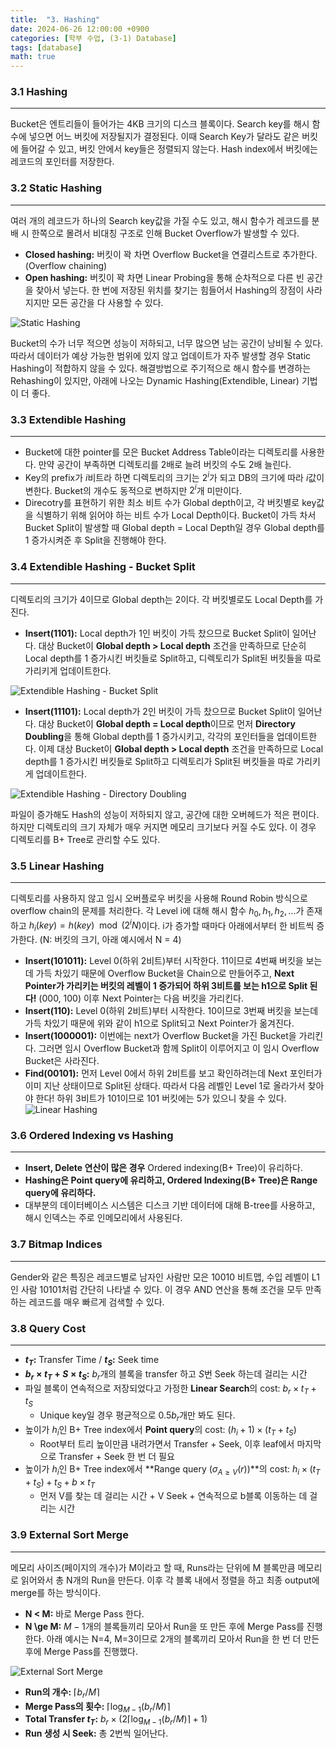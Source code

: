 ```yaml
---
title:  "3. Hashing"
date: 2024-06-26 12:00:00 +0900
categories: [학부 수업, (3-1) Database]
tags: [database]
math: true
---
```


### 3.1 Hashing

---

Bucket은 엔트리들이 들어가는 4KB 크기의 디스크 블록이다. Search key를 해시 함수에 넣으면 어느 버킷에 저장될지가 결정된다. 이때 Search Key가 달라도 같은 버킷에 들어갈 수 있고, 버킷 안에서 key들은 정렬되지 않는다. Hash index에서 버킷에는 레코드의 포인터를 저장한다.


### 3.2 Static Hashing

---

여러 개의 레코드가 하나의 Search key값을 가질 수도 있고, 해시 함수가 레코드를 분배 시 한쪽으로 몰려서 비대칭 구조로 인해 Bucket Overflow가 발생할 수 있다.

- **Closed hashing:** 버킷이 꽉 차면 Overflow Bucket을 연결리스트로 추가한다. (Overflow chaining)
- **Open hashing:** 버킷이 꽉 차면 Linear Probing을 통해 순차적으로 다른 빈 공간을 찾아서 넣는다. 한 번에 저장된 위치를 찾기는 힘들어서 Hashing의 장점이 사라지지만 모든 공간을 다 사용할 수 있다.

![Static Hashing](assets/img/school_db/6_statichashing.png)

Bucket의 수가 너무 적으면 성능이 저하되고, 너무 많으면 남는 공간이 낭비될 수 있다. 따라서 데이터가 예상 가능한 범위에 있지 않고 업데이트가 자주 발생할 경우 Static Hashing이 적합하지 않을 수 있다. 해결방법으로 주기적으로 해시 함수를 변경하는 Rehashing이 있지만, 아래에 나오는 Dynamic Hashing(Extendible, Linear) 기법이 더 좋다.


### 3.3 Extendible Hashing

---

- Bucket에 대한 pointer를 모은 Bucket Address Table이라는 디렉토리를 사용한다. 만약 공간이 부족하면 디렉토리를 2배로 늘려 버킷의 수도 2배 늘린다.
- Key의 prefix가 $i$비트라 하면 디렉토리의 크기는 $2^i$가 되고 DB의 크기에 따라 $i$값이 변한다. Bucket의 개수도 동적으로 변하지만 $2^i$개 미만이다.
- Direcotry를 표현하기 위한 최소 비트 수가 Global depth이고, 각 버킷별로 key값을 식별하기 위해 읽어야 하는 비트 수가 Local Depth이다. Bucket이 가득 차서 Bucket Split이 발생할 때 Global depth = Local Depth일 경우 Global depth를 1 증가시켜준 후 Split을 진행해야 한다.


### 3.4 Extendible Hashing - Bucket Split

---

디렉토리의 크기가 4이므로 Global depth는 2이다. 각 버킷별로도 Local Depth를 가진다.

- **Insert(1101):** Local depth가 1인 버킷이 가득 찼으므로 Bucket Split이 일어난다. 대상 Bucket이 **Global depth > Local depth** 조건을 만족하므로 단순히 Local depth를 1 증가시킨 버킷들로 Split하고, 디렉토리가 Split된 버킷들을 따로 가리키게 업데이트한다.

![Extendible Hashing - Bucket Split](assets/img/school_db/7-1_hash.png)

- **Insert(11101):** Local depth가 2인 버킷이 가득 찼으므로 Bucket Split이 일어난다. 대상 Bucket이 **Global depth = Local depth**이므로 먼저 **Directory Doubling**을 통해 Global depth를 1 증가시키고, 각각의 포인터들을 업데이트한다. 이제 대상 Bucket이 **Global depth > Local depth** 조건을 만족하므로 Local depth를 1 증가시킨 버킷들로 Split하고 디렉토리가 Split된 버킷들을 따로 가리키게 업데이트한다.

![Extendible Hashing - Directory Doubling](assets/img/school_db/7-2_hash.png)

파일이 증가해도 Hash의 성능이 저하되지 않고, 공간에 대한 오버헤드가 적은 편이다. 하지만 디렉토리의 크기 자체가 매우 커지면 메모리 크기보다 커질 수도 있다. 이 경우 디렉토리를 B+ Tree로 관리할 수도 있다.

### 3.5 Linear Hashing

---

디렉토리를 사용하지 않고 임시 오버플로우 버킷을 사용해 Round Robin 방식으로 overflow chain의 문제를 처리한다. 각 Level i에 대해 해시 함수 $h_0, h_1, h_2, ...$가 존재하고 $h_i(key) = h(key) \mod (2^iN)$이다. i가 증가할 때마다 아래에서부터 한 비트씩 증가한다. (N: 버킷의 크기, 아래 예시에서 N = 4)

- **Insert(101011):** Level 0(하위 2비트)부터 시작한다. 11이므로 4번째 버킷을 보는데 가득 차있기 때문에 Overflow Bucket을 Chain으로 만들어주고, **Next Pointer가 가리키는 버킷의 레벨이 1 증가되어 하위 3비트를 보는 h1으로 Split 된다!** (000, 100) 이후 Next Pointer는 다음 버킷을 가리킨다.
- **Insert(110):** Level 0(하위 2비트)부터 시작한다. 10이므로 3번째 버킷을 보는데 가득 차있기 때문에 위와 같이 h1으로 Split되고 Next Pointer가 옮겨진다.
- **Insert(1000001):** 이번에는 next가 Overflow Bucket을 가진 Bucket을 가리킨다. 그러면 임시 Overflow Bucket과 함께 Split이 이루어지고 이 임시 Overflow Bucket은 사라진다.
- **Find(00101):** 먼저 Level 0에서 하위 2비트를 보고 확인하려는데 Next 포인터가 이미 지난 상태이므로 Split된 상태다. 따라서 다음 레벨인 Level 1로 올라가서 찾아야 한다! 하위 3비트가 101이므로 101 버킷에는 5가 있으니 찾을 수 있다.
![Linear Hashing](assets/img/school_db/8-1_linearhash.png)





### 3.6 Ordered Indexing vs Hashing

---

- **Insert, Delete 연산이 많은 경우** Ordered indexing(B+ Tree)이 유리하다.
- **Hashing은 Point query에 유리하고, Ordered Indexing(B+ Tree)은 Range query에 유리하다.**
- 대부분의 데이터베이스 시스템은 디스크 기반 데이터에 대해 B-tree를 사용하고, 해시 인덱스는 주로 인메모리에서 사용된다.


### 3.7 Bitmap Indices

---

Gender와 같은 특징은 레코드별로 남자인 사람만 모은 10010 비트맵, 수입 레벨이 L1인 사람 10101처럼 간단히 나타낼 수 있다. 이 경우 AND 연산을 통해 조건을 모두 만족하는 레코드를 매우 빠르게 검색할 수 있다.


### 3.8 Query Cost

---

- **$t_T$:** Transfer Time / **$t_S$:** Seek time
- **$b_r \times t_T + S \times t_S$:** $b_r$개의 블록을 transfer 하고 $S$번 Seek 하는데 걸리는 시간
- 파일 블록이 연속적으로 저장되었다고 가정한 **Linear Search**의 cost: $b_r \times t_T + t_S$  
  - Unique key일 경우 평균적으로 $0.5b_r$개만 봐도 된다.
- 높이가 $h_i$인 B+ Tree index에서 **Point query**의 cost: $(h_i + 1) \times (t_T + t_S)$  
  - Root부터 트리 높이만큼 내려가면서 Transfer + Seek, 이후 leaf에서 마지막으로 Transfer + Seek 한 번 더 필요
- 높이가 $h_i$인 B+ Tree index에서 **Range query ($\sigma_{A \ge V}(r)$)**의 cost: $h_i \times (t_T + t_S) + t_S + b \times t_T$  
  - 먼저 V를 찾는 데 걸리는 시간 + V Seek + 연속적으로 b블록 이동하는 데 걸리는 시간



### 3.9 External Sort Merge

---

메모리 사이즈(페이지의 개수)가 M이라고 할 때, Runs라는 단위에 M 블록만큼 메모리로 읽어와서 총 N개의 Run을 만든다. 이후 각 블록 내에서 정렬을 하고 최종 output에 merge를 하는 방식이다.

- **N < M:** 바로 Merge Pass 한다.
- **N \ge M:** $M-1$개의 블록들끼리 모아서 Run을 또 만든 후에 Merge Pass를 진행한다. 아래 예시는 N=4, M=3이므로 2개의 블록끼리 모아서 Run을 한 번 더 만든 후에 Merge Pass를 진행했다.

![External Sort Merge](assets/img/school_db/9_externalSort.png)

- **Run의 개수:** $\lceil b_r / M \rceil$
- **Merge Pass의 횟수:** $\lceil \log_{M-1}(b_r/M) \rceil$
- **Total Transfer $t_T$:** $b_r \times (2\lceil \log_{M-1}(b_r/M) \rceil + 1)$
- **Run 생성 시 Seek:** 총 2번씩 일어난다.